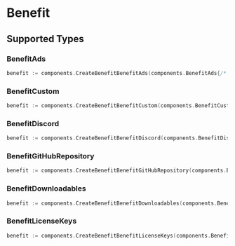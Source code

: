 # Benefit


## Supported Types

### BenefitAds

```go
benefit := components.CreateBenefitBenefitAds(components.BenefitAds{/* values here */})
```

### BenefitCustom

```go
benefit := components.CreateBenefitBenefitCustom(components.BenefitCustom{/* values here */})
```

### BenefitDiscord

```go
benefit := components.CreateBenefitBenefitDiscord(components.BenefitDiscord{/* values here */})
```

### BenefitGitHubRepository

```go
benefit := components.CreateBenefitBenefitGitHubRepository(components.BenefitGitHubRepository{/* values here */})
```

### BenefitDownloadables

```go
benefit := components.CreateBenefitBenefitDownloadables(components.BenefitDownloadables{/* values here */})
```

### BenefitLicenseKeys

```go
benefit := components.CreateBenefitBenefitLicenseKeys(components.BenefitLicenseKeys{/* values here */})
```

